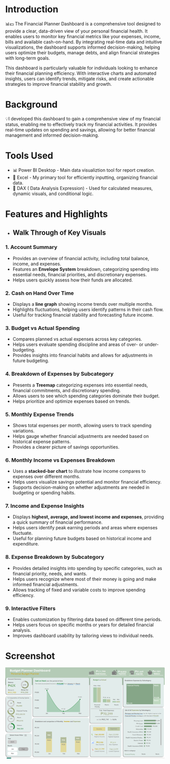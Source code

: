 # Introduction

📊💵 The Financial Planner Dashboard is a comprehensive tool designed to provide a clear, data-driven view of your personal financial health. It enables users to monitor key financial metrics like your expenses, income, bills and available cash-on-hand. By integrating real-time data and intuitive visualizations, the dashboard supports informed decision-making, helping users optimize their budgets, manage debts, and align financial strategies with long-term goals.  

This dashboard is particularly valuable for  individuals looking to enhance their financial planning efficiency. With interactive charts and automated insights, users can identify trends, mitigate risks, and create actionable strategies to improve financial stability and growth.  


# Background

💡I developed this dashboard to gain a comprehensive view of my financial status, enabling me to effectively track my financial activities. It provides real-time updates on spending and savings, allowing for better financial management and informed decision-making.


# Tools Used

- 📊 Power BI Desktop - Main data visualiztion tool for report creation.
- 📁 Excel -  My primary tool for efficiently inputting, organizing financial data.
- 🧠 DAX ( Data Analysis Expression) - Used for calculated measures, dynamic visuals, and conditional logic.

# Features and Highlights

- ## Walk Through of Key Visuals


### **1. Account Summary**
   - Provides an overview of financial activity, including total balance, income, and expenses.
   - Features an **Envelope System** breakdown, categorizing spending into essential needs, financial priorities, and discretionary expenses.
   - Helps users quickly assess how their funds are allocated.

### **2. Cash on Hand Over Time**
   - Displays a **line graph** showing income trends over multiple months.
   - Highlights fluctuations, helping users identify patterns in their cash flow.
   - Useful for tracking financial stability and forecasting future income.

### **3. Budget vs Actual Spending**
   - Compares planned vs actual expenses across key categories.
   - Helps users evaluate spending discipline and areas of over- or under-budgeting.
   - Provides insights into financial habits and allows for adjustments in future budgeting.

### **4. Breakdown of Expenses by Subcategory**
   - Presents a **Treemap** categorizing expenses into essential needs, financial commitments, and discretionary spending.
   - Allows users to see which spending categories dominate their budget.
   - Helps prioritize and optimize expenses based on trends.

### **5. Monthly Expense Trends**
   - Shows total expenses per month, allowing users to track spending variations.
   - Helps gauge whether financial adjustments are needed based on historical expense patterns.
   - Provides a clearer picture of savings opportunities.

### **6. Monthly Income vs Expenses Breakdown**
   - Uses a **stacked-bar chart** to illustrate how income compares to expenses over different months.
   - Helps users visualize savings potential and monitor financial efficiency.
   - Supports decision-making on whether adjustments are needed in budgeting or spending habits.

### **7. Income and Expense Insights**
   - Displays **highest, average, and lowest income and expenses**, providing a quick summary of financial performance.
   - Helps users identify peak earning periods and areas where expenses fluctuate.
   - Useful for planning future budgets based on historical income and expenditure.

### **8. Expense Breakdown by Subcategory**
   - Provides detailed insights into spending by specific categories, such as financial priority, needs, and wants.
   - Helps users recognize where most of their money is going and make informed financial adjustments.
   - Allows tracking of fixed and variable costs to improve spending efficiency.

### **9. Interactive Filters**
   - Enables customization by filtering data based on different time periods.
   - Helps users focus on specific months or years for detailed financial analysis.
   - Improves dashboard usability by tailoring views to individual needs.



# Screenshot
![Alt text)](https://github.com/lderames/Financial-Planner-Dashboard/blob/main/Screenshot%20.png)
